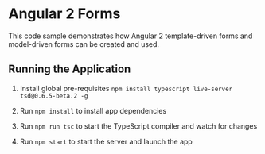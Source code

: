 # Angular 2 Forms

This code sample demonstrates how Angular 2 template-driven forms and 
model-driven forms can be created and used.

## Running the Application

1. Install global pre-requisites `npm install typescript live-server tsd@0.6.5-beta.2 -g`

1. Run `npm install` to install app dependencies

1. Run `npm run tsc` to start the TypeScript compiler and watch for changes

1. Run `npm start` to start the server and launch the app


